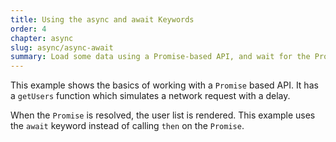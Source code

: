 ```yaml
---
title: Using the async and await Keywords
order: 4
chapter: async
slug: async/async-await
summary: Load some data using a Promise-based API, and wait for the Promise with the await keyword.
---
```


This example shows the basics of working with a `Promise` based API. It has a `getUsers` function which simulates a network request with a delay.

When the `Promise` is resolved, the user list is rendered. This example uses the `await` keyword instead of calling `then` on the `Promise`.
